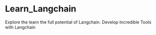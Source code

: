# Learn_Langchain
Explore the learn the full potential of Langchain. Develop Incredible Tools with Langchain
